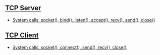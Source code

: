 ## [TCP Server](TCPServer)
- [System calls: socket(), bind(), listen(), accept(), recv(), send(), close()](../APIs_Structures/APIs/)

## [TCP Client](TCPClient)
- [System calls: socket(), connect(), send(), recv(), close()](../APIs_Structures/APIs/)

